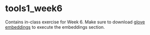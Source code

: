 # tools1_week6

Contains in-class exercise for Week 6. Make sure to download [glove embeddings](https://nlp.stanford.edu/data/glove.6B.zip) to execute the embeddings section.
